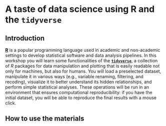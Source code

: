 # A taste of data science using R and the `tidyverse`

## Introduction

[**R**](https://www.r-project.org/) is a popular programming language used in academic and non-academic settings to develop statistical software and data analysis pipelines. In this workshop you will learn some functionalities of the [**`tidyverse`**](https://www.tidyverse.org/), a collection of _R_ packages for data manipulation and plotting that is easily readable not only for machines, but also for humans. You will load a preselected dataset, manipulate it in various ways (e.g., variable renaming, filtering, and recoding), visualize it to better understand its hidden relationships, and perform simple statistical analyses. These operations will be run in an environment that ensures computational reproducibility: if you have the initial dataset, you will be able to reproduce the final results with a mouse click.

## How to use the materials





